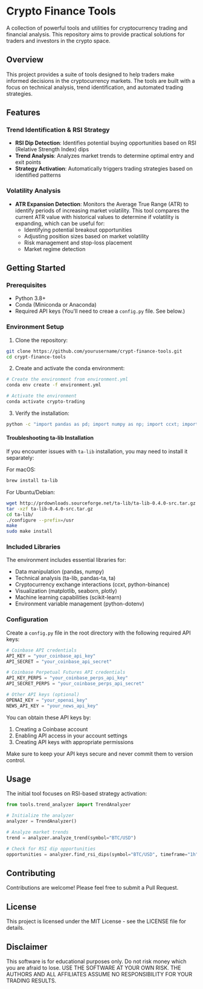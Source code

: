 # Crypto Finance Tools

A collection of powerful tools and utilities for cryptocurrency trading and financial analysis. This repository aims to provide practical solutions for traders and investors in the crypto space.

## Overview

This project provides a suite of tools designed to help traders make informed decisions in the cryptocurrency markets. The tools are built with a focus on technical analysis, trend identification, and automated trading strategies.

## Features

### Trend Identification & RSI Strategy
- **RSI Dip Detection**: Identifies potential buying opportunities based on RSI (Relative Strength Index) dips
- **Trend Analysis**: Analyzes market trends to determine optimal entry and exit points
- **Strategy Activation**: Automatically triggers trading strategies based on identified patterns

### Volatility Analysis
- **ATR Expansion Detection**: Monitors the Average True Range (ATR) to identify periods of increasing market volatility. This tool compares the current ATR value with historical values to determine if volatility is expanding, which can be useful for:
  - Identifying potential breakout opportunities
  - Adjusting position sizes based on market volatility
  - Risk management and stop-loss placement
  - Market regime detection

## Getting Started

### Prerequisites
- Python 3.8+
- Conda (Miniconda or Anaconda)
- Required API keys (You'll need to creae a `config.py` file. See below.)

### Environment Setup

1. Clone the repository:
```bash
git clone https://github.com/yourusername/crypt-finance-tools.git
cd crypt-finance-tools
```

2. Create and activate the conda environment:
```bash
# Create the environment from environment.yml
conda env create -f environment.yml

# Activate the environment
conda activate crypto-trading
```

3. Verify the installation:
```bash
python -c "import pandas as pd; import numpy as np; import ccxt; import talib; print('Environment setup successful!')"
```

#### Troubleshooting ta-lib Installation

If you encounter issues with `ta-lib` installation, you may need to install it separately:

For macOS:
```bash
brew install ta-lib
```

For Ubuntu/Debian:
```bash
wget http://prdownloads.sourceforge.net/ta-lib/ta-lib-0.4.0-src.tar.gz
tar -xzf ta-lib-0.4.0-src.tar.gz
cd ta-lib/
./configure --prefix=/usr
make
sudo make install
```

### Included Libraries
The environment includes essential libraries for:
- Data manipulation (pandas, numpy)
- Technical analysis (ta-lib, pandas-ta, ta)
- Cryptocurrency exchange interactions (ccxt, python-binance)
- Visualization (matplotlib, seaborn, plotly)
- Machine learning capabilities (scikit-learn)
- Environment variable management (python-dotenv)

### Configuration
Create a `config.py` file in the root directory with the following required API keys:

```python
# Coinbase API credentials
API_KEY = "your_coinbase_api_key"
API_SECRET = "your_coinbase_api_secret"

# Coinbase Perpetual Futures API credentials
API_KEY_PERPS = "your_coinbase_perps_api_key"
API_SECRET_PERPS = "your_coinbase_perps_api_secret"

# Other API keys (optional)
OPENAI_KEY = "your_openai_key"
NEWS_API_KEY = "your_news_api_key"
```

You can obtain these API keys by:
1. Creating a Coinbase account
2. Enabling API access in your account settings
3. Creating API keys with appropriate permissions

Make sure to keep your API keys secure and never commit them to version control.

## Usage

The initial tool focuses on RSI-based strategy activation:

```python
from tools.trend_analyzer import TrendAnalyzer

# Initialize the analyzer
analyzer = TrendAnalyzer()

# Analyze market trends
trend = analyzer.analyze_trend(symbol="BTC/USD")

# Check for RSI dip opportunities
opportunities = analyzer.find_rsi_dips(symbol="BTC/USD", timeframe="1h")
```

## Contributing

Contributions are welcome! Please feel free to submit a Pull Request.

## License

This project is licensed under the MIT License - see the LICENSE file for details.

## Disclaimer

This software is for educational purposes only. Do not risk money which you are afraid to lose. USE THE SOFTWARE AT YOUR OWN RISK. THE AUTHORS AND ALL AFFILIATES ASSUME NO RESPONSIBILITY FOR YOUR TRADING RESULTS. 